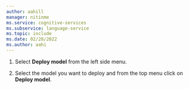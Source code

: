 ```yaml
---
author: aahill
manager: nitinme
ms.service: cognitive-services
ms.subservice: language-service
ms.topic: include
ms.date: 02/28/2022
ms.author: aahi
---
```


1. Select **Deploy model** from the left side menu.

2. Select the model you want to deploy and from the top menu click on **Deploy model**.
